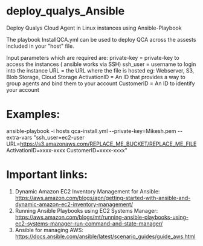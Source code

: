 # deploy_qualys_Ansible
Deploy Qualys Cloud Agent in Linux instances using Ansible-Playbook

The playbook InstallQCA.yml can be used to deploy QCA across the assests included in your "host" file.

Input parameters which are required are:
private-key = private-key to access the instances ( ansible works via SSH)
ssh_user = username to login into the instance
URL = the URL where the file is hosted eg: Webserver, S3, Blob Storage, Cloud Storage
ActivationID = An ID that provides a way to group agents and bind them to your account 
CustomerID = An ID to identify your account

# Examples:  
ansible-playbook -i hosts qca-install.yml --private-key=Mikesh.pem --extra-vars "ssh_user=ec2-user  URL=https://s3.amazonaws.com/REPLACE_ME_BUCKET/REPLACE_ME_FILE ActivationID=xxxx-xxxx CustomerID=xxxx-xxxx"

# Important links:
1. Dynamic Amazon EC2 Inventory Management for Ansible: https://aws.amazon.com/blogs/apn/getting-started-with-ansible-and-dynamic-amazon-ec2-inventory-management/
2. Running Ansible Playbooks using EC2 Systems Manager: https://aws.amazon.com/blogs/mt/running-ansible-playbooks-using-ec2-systems-manager-run-command-and-state-manager/
3. Ansible for managing AWS: https://docs.ansible.com/ansible/latest/scenario_guides/guide_aws.html
